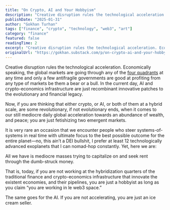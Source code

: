```yaml
---
title: "On Crypto, AI and Your Hobbyism"
description: "Creative disruption rules the technological acceleration."
publishDate: "2025-01-31"
author: "Gokhan Turhan"
tags: ["finance", "crypto", "technology", "web3", "art"]
category: "finance"
featured: false
readingTime: 2
excerpt: "Creative disruption rules the technological acceleration. Economically speaking, the global markets are going through any of the four quadrants"
originalUrl: "https://gokhan.substack.com/p/on-crypto-ai-and-your-hobbyism"
---
```


Creative disruption rules the technological acceleration. Economically speaking, the global markets are going through any of the [four quadrants](https://web.gavekal.com/books/the-general-theory-of-portfolio-construction/) at any time and only a few antifragile governments are good at profiting from any type of markets be them a bear or a bull. In the current day, AI and crypto-economics infrastructure are just recombinant innovative patches to the evolutionary and financial legacy.

Now, if you are thinking that either crypto, or AI, or both of them at a hybrid scale, are some revolutionary, if not evolutionary ends, when it comes to our still mediocre daily global acceleration towards an abundance of wealth, and peace; you are just fetishizing two emergent markets.

It is very rare an occasion that we encounter people who steer systems-of-systems in real time with ultimate focus to the best possible outcome for the entire planet—no, this ain’t a DEI bullshit, I prefer at least 12 technologically advanced exoplanets that I can nomad-hop constantly. Yet, here we are:

All we have is mediocre masses trying to capitalize on and seek rent through the dumb-struck money.

That is, today, if you are not working at the hybridization quarters of the traditional finance and crypto-economics infrastructure that innovate the existent economies, and their pipelines, you are just a hobbyist as long as you claim “you are working in le web3 space.”

The same goes for the AI. If you are not accelerating, you are just an ice cream seller.